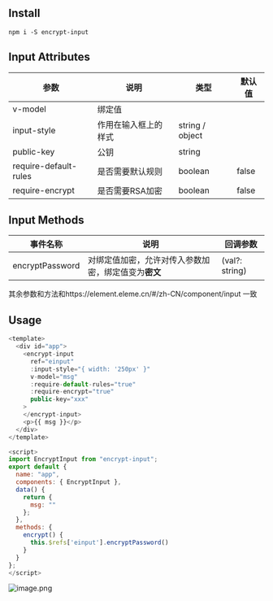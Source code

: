 ## Install

`npm i -S encrypt-input`


## Input Attributes

| 参数 | 说明 | 类型 | 默认值 |
| --- | --- | --- | --- |
| v-model | 绑定值 |
| input-style | 作用在输入框上的样式 | string / object |  |
| public-key | 公钥 | string |  |
| require-default-rules | 是否需要默认规则 | boolean | false |
| require-encrypt | 是否需要RSA加密 | boolean | false |

## Input Methods

| 事件名称 | 说明 | 回调参数 |
| --- | --- | --- |
| encryptPassword | 对绑定值加密，允许对传入参数加密，绑定值变为**密文** | (val?: string)

其余参数和方法和https://element.eleme.cn/#/zh-CN/component/input 一致

## Usage


```js
<template>
  <div id="app">
    <encrypt-input
      ref="einput"
      :input-style="{ width: '250px' }"
      v-model="msg"
      :require-default-rules="true"
      :require-encrypt="true"
      public-key="xxx"
    >
    </encrypt-input>
    <p>{{ msg }}</p>
  </div>
</template>

<script>
import EncryptInput from "encrypt-input";
export default {
  name: "app",
  components: { EncryptInput },
  data() {
    return {
      msg: ""
    };
  },
  methods: {
    encrypt() {
      this.$refs['einput'].encryptPassword()
    }
  }
};
</script>
```


![image.png](https://p3-juejin.byteimg.com/tos-cn-i-k3u1fbpfcp/69547c0990ea44cea1a64341b95036a9~tplv-k3u1fbpfcp-watermark.image?)